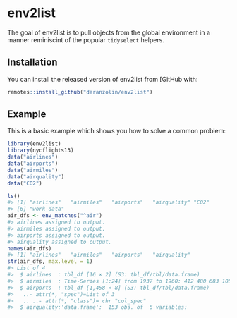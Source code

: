 
<!-- README.md is generated from README.Rmd. Please edit that file -->

# env2list

<!-- badges: start -->

<!-- badges: end -->

The goal of env2list is to pull objects from the global environment in a
manner reminiscint of the popular `tidyselect` helpers.

## Installation

You can install the released version of env2list from \[GitHub with:

``` r
remotes::install_github("daranzolin/env2list")
```

## Example

This is a basic example which shows you how to solve a common problem:

``` r
library(env2list)
library(nycflights13)
data("airlines")
data("airports")
data("airmiles")
data("airquality")
data("CO2")

ls()
#> [1] "airlines"   "airmiles"   "airports"   "airquality" "CO2"       
#> [6] "work_data"
air_dfs <- env_matches("^air")
#> airlines assigned to output.
#> airmiles assigned to output.
#> airports assigned to output.
#> airquality assigned to output.
names(air_dfs)
#> [1] "airlines"   "airmiles"   "airports"   "airquality"
str(air_dfs, max.level = 1)
#> List of 4
#>  $ airlines  : tbl_df [16 × 2] (S3: tbl_df/tbl/data.frame)
#>  $ airmiles  : Time-Series [1:24] from 1937 to 1960: 412 480 683 1052 1385 ...
#>  $ airports  : tbl_df [1,458 × 8] (S3: tbl_df/tbl/data.frame)
#>   ..- attr(*, "spec")=List of 3
#>   .. ..- attr(*, "class")= chr "col_spec"
#>  $ airquality:'data.frame':  153 obs. of  6 variables:
```
